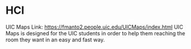 # HCI
UIC Maps Link: https://fmanto2.people.uic.edu/UICMaps/index.html
UIC Maps is designed for the UIC students in order to help them reaching the room they want in an easy and fast way.
